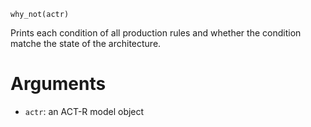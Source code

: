 ```
why_not(actr)
```

Prints each condition of all production rules and whether the condition matche the state of the  architecture. 

# Arguments

  * `actr`: an ACT-R model object
